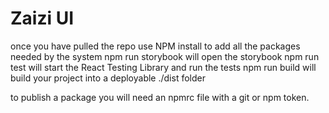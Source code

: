 # Zaizi UI

once you have pulled the repo use NPM install to add all the packages needed by the system
npm run storybook will open the storybook
npm run test will start the React Testing Library and run the tests
npm run build will build your project into a deployable ./dist folder

to publish a package you will need an npmrc file with a git or npm token.

